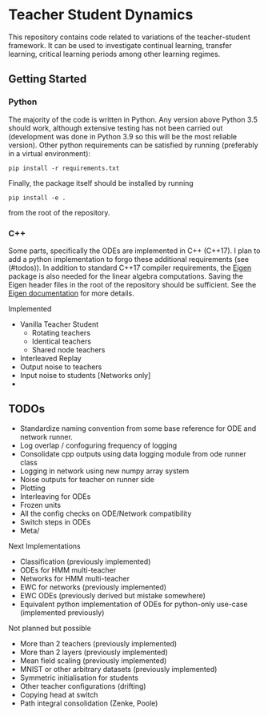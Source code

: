 # Teacher Student Dynamics

This repository contains code related to variations of the teacher-student framework. It can be used to investigate continual learning, transfer learning, critical learning periods among other learning regimes.

## Getting Started

### Python
The majority of the code is written in Python. Any version above Python 3.5 should work, although extensive testing has not been carried out (development was done in Python 3.9 so this will be the most reliable version). Other python requirements can be satisfied by running (preferably in a virtual environment):

```pip install -r requirements.txt```

Finally, the package itself should be installed by running 

```pip install -e .```

from the root of the repository.

### C++
Some parts, specifically the ODEs are implemented in C++ (C++17). I plan to add a python implementation to forgo these additional requirements (see (#todos)). In addition to standard C++17 compiler requirements, the [Eigen](https://eigen.tuxfamily.org/index.php?title=Main_Page) package is also needed for the linear algebra computations. Saving the Eigen header files in the root of the repository should be sufficient. See the [Eigen documentation](https://eigen.tuxfamily.org/dox/GettingStarted.html) for more details.

Implemented

- Vanilla Teacher Student
  - Rotating teachers
  - Identical teachers
  - Shared node teachers
- Interleaved Replay
- Output noise to teachers
- Input noise to students [Networks only]
- 
## TODOs

- Standardize naming convention from some base reference for ODE and network runner.
- Log overlap / confoguring frequency of logging 
- Consolidate cpp outputs using data logging module from ode runner class
- Logging in network using new numpy array system
- Noise outputs for teacher on runner side
- Plotting
- Interleaving for ODEs
- Frozen units 
- All the config checks on ODE/Network compatibility
- Switch steps in ODEs
- Meta/

Next Implementations

- Classification (previously implemented)
- ODEs for HMM multi-teacher
- Networks for HMM multi-teacher
- EWC for networks (previously implemented)
- EWC ODEs (previously derived but mistake somewhere)
- Equivalent python implementation of ODEs for python-only use-case (implemented previously)

Not planned but possible

- More than 2 teachers (previously implemented)
- More than 2 layers (previously implemented)
- Mean field scaling (previously implemented)
- MNIST or other arbitrary datasets (previously implemented)
- Symmetric initialisation for students
- Other teacher configurations (drifting)
- Copying head at switch
- Path integral consolidation (Zenke, Poole)